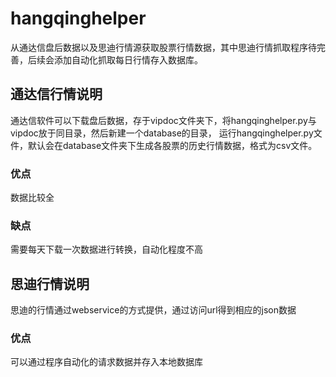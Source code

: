# hangqinghelper
从通达信盘后数据以及思迪行情源获取股票行情数据，其中思迪行情抓取程序待完善，后续会添加自动化抓取每日行情存入数据库。

## 通达信行情说明
通达信软件可以下载盘后数据，存于vipdoc文件夹下，将hangqinghelper.py与vipdoc放于同目录，然后新建一个database的目录，
运行hangqinghelper.py文件，默认会在database文件夹下生成各股票的历史行情数据，格式为csv文件。
### 优点
数据比较全
### 缺点
需要每天下载一次数据进行转换，自动化程度不高

## 思迪行情说明
思迪的行情通过webservice的方式提供，通过访问url得到相应的json数据
### 优点
可以通过程序自动化的请求数据并存入本地数据库
